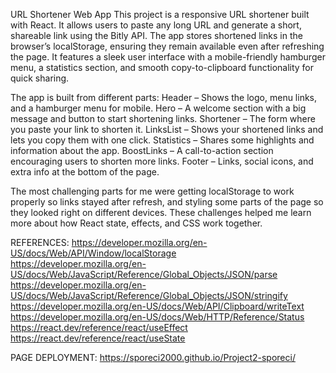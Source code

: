 URL Shortener Web App
This project is a responsive URL shortener built with React. It allows users to paste any long URL and generate a short, shareable link using the Bitly API. The app stores shortened links in the browser’s localStorage, ensuring they remain available even after refreshing the page. It features a sleek user interface with a mobile-friendly hamburger menu, a statistics section, and smooth copy-to-clipboard functionality for quick sharing.

The app is built from different parts:
Header – Shows the logo, menu links, and a hamburger menu for mobile.
Hero – A welcome section with a big message and button to start shortening links.
Shortener – The form where you paste your link to shorten it.
LinksList – Shows your shortened links and lets you copy them with one click.
Statistics – Shares some highlights and information about the app.
BoostLinks – A call-to-action section encouraging users to shorten more links.
Footer – Links, social icons, and extra info at the bottom of the page.

The most challenging parts for me were getting localStorage to work properly so links stayed after refresh, and styling some parts of the page so they looked right on different devices. These challenges helped me learn more about how React state, effects, and CSS work together.

REFERENCES:
https://developer.mozilla.org/en-US/docs/Web/API/Window/localStorage   
https://developer.mozilla.org/en-US/docs/Web/JavaScript/Reference/Global_Objects/JSON/parse   
https://developer.mozilla.org/en-US/docs/Web/JavaScript/Reference/Global_Objects/JSON/stringify   
https://developer.mozilla.org/en-US/docs/Web/API/Clipboard/writeText   
https://developer.mozilla.org/en-US/docs/Web/HTTP/Reference/Status   
https://react.dev/reference/react/useEffect   
https://react.dev/reference/react/useState   


PAGE DEPLOYMENT:
https://sporeci2000.github.io/Project2-sporeci/